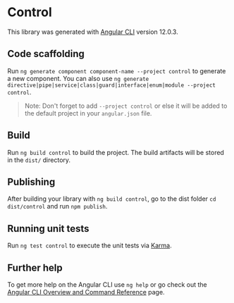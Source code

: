 # Control

This library was generated with [Angular CLI](https://github.com/angular/angular-cli) version 12.0.3.

## Code scaffolding

Run `ng generate component component-name --project control` to generate a new component. You can also use `ng generate directive|pipe|service|class|guard|interface|enum|module --project control`.
> Note: Don't forget to add `--project control` or else it will be added to the default project in your `angular.json` file. 

## Build

Run `ng build control` to build the project. The build artifacts will be stored in the `dist/` directory.

## Publishing

After building your library with `ng build control`, go to the dist folder `cd dist/control` and run `npm publish`.

## Running unit tests

Run `ng test control` to execute the unit tests via [Karma](https://karma-runner.github.io).

## Further help

To get more help on the Angular CLI use `ng help` or go check out the [Angular CLI Overview and Command Reference](https://angular.io/cli) page.
